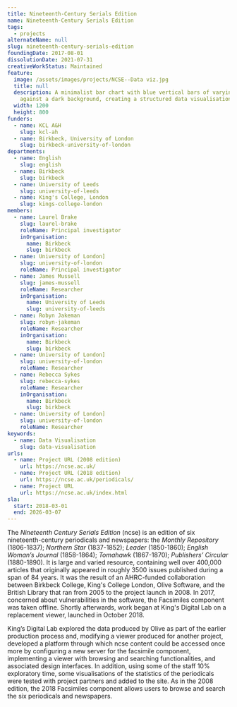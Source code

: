```yaml
---
title: Nineteenth-Century Serials Edition
name: Nineteenth-Century Serials Edition
tags:
  - projects
alternateName: null
slug: nineteenth-century-serials-edition
foundingDate: 2017-08-01
dissolutionDate: 2021-07-31
creativeWorkStatus: Maintained
feature:
  image: /assets/images/projects/NCSE--Data viz.jpg
  title: null
  description: A minimalist bar chart with blue vertical bars of varying heights
    against a dark background, creating a structured data visualisation.
  width: 1200
  height: 800
funders:
  - name: KCL A&H
    slug: kcl-ah
  - name: Birkbeck, University of London
    slug: birkbeck-university-of-london
departments:
  - name: English
    slug: english
  - name: Birkbeck
    slug: birkbeck
  - name: University of Leeds
    slug: university-of-leeds
  - name: King's College, London
    slug: kings-college-london
members:
  - name: Laurel Brake
    slug: laurel-brake
    roleName: Principal investigator
    inOrganisation:
      name: Birkbeck
      slug: birkbeck
  - name: University of London]
    slug: university-of-london
    roleName: Principal investigator
  - name: James Mussell
    slug: james-mussell
    roleName: Researcher
    inOrganisation:
      name: University of Leeds
      slug: university-of-leeds
  - name: Robyn Jakeman
    slug: robyn-jakeman
    roleName: Researcher
    inOrganisation:
      name: Birkbeck
      slug: birkbeck
  - name: University of London]
    slug: university-of-london
    roleName: Researcher
  - name: Rebecca Sykes
    slug: rebecca-sykes
    roleName: Researcher
    inOrganisation:
      name: Birkbeck
      slug: birkbeck
  - name: University of London]
    slug: university-of-london
    roleName: Researcher
keywords:
  - name: Data Visualisation
    slug: data-visualisation
urls:
  - name: Project URL (2008 edition)
    url: https://ncse.ac.uk/
  - name: Project URL (2018 edition)
    url: https://ncse.ac.uk/periodicals/
  - name: Project URL
    url: https://ncse.ac.uk/index.html
sla:
  start: 2018-03-01
  end: 2026-03-07
---
```


The _Nineteenth Century Serials Edition_ (ncse) is an edition of six nineteenth-century periodicals and newspapers: the _Monthly Repository_ (1806-1837); _Northern Star_ (1837-1852); _Leader_ (1850-1860); _English Woman’s Journal_ (1858-1864); _Tomahawk_ (1867-1870); _Publishers’ Circular_ (1880-1890). It is large and varied resource, containing well over 400,000 articles that originally appeared in roughly 3500 issues published during a span of 84 years. It was the result of an AHRC-funded collaboration between Birkbeck College, King's College London, Olive Software, and the British Library that ran from 2005 to the project launch in 2008. In 2017, concerned about vulnerabilities in the software, the Facsimiles component was taken offline. Shortly afterwards, work began at King's Digital Lab on a replacement viewer, launched in October 2018.

King’s Digital Lab explored the data produced by Olive as part of the earlier production process and, modifying a viewer produced for another project, developed a platform through which ncse content could be accessed once more by configuring a new server for the facsimile component, implementing a viewer with browsing and searching functionalities, and associated design interfaces. In addition, using some of the staff 10% exploratory time, some visualisations of the statistics of the periodicals were tested with project partners and added to the site. As in the 2008 edition, the 2018 Facsimiles component allows users to browse and search the six periodicals and newspapers.

